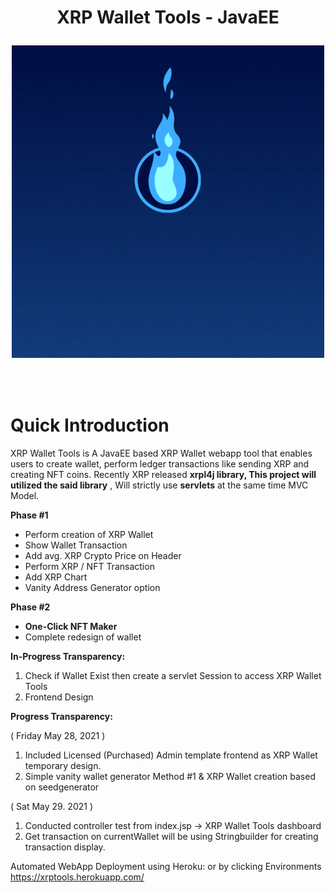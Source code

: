 <h1 align="center"> XRP Wallet Tools - JavaEE
  
![](XRPWALLET.gif)
  
</h1> <br>

# Quick Introduction

XRP Wallet Tools is A JavaEE based XRP Wallet webapp tool that enables users to create wallet, perform ledger transactions like sending XRP and creating NFT coins. Recently XRP released **xrpl4j library, This project will utilized the said library** , Will strictly use **servlets** at the same time MVC Model.

<b>Phase #1</b>
  - Perform creation of XRP Wallet
  - Show Wallet Transaction
  - Add avg. XRP Crypto Price on Header
  - Perform XRP / NFT Transaction
  - Add XRP Chart
  - Vanity Address Generator option
 
<b>Phase #2</b>

  - **One-Click NFT Maker**
  - Complete redesign of wallet

**In-Progress Transparency:**
1. Check if Wallet Exist then create a servlet Session to access XRP Wallet Tools
2. Frontend Design

**Progress Transparency:**

( Friday May 28, 2021 )

1. Included Licensed (Purchased) Admin template frontend as XRP Wallet temporary design.
2. Simple vanity wallet generator Method #1 & XRP Wallet creation based on seedgenerator

( Sat May 29. 2021 )

1. Conducted controller test from index.jsp -> XRP Wallet Tools dashboard
2. Get transaction on currentWallet will be using Stringbuilder for creating transaction display.

Automated WebApp Deployment using Heroku: or by clicking Environments
https://xrptools.herokuapp.com/
